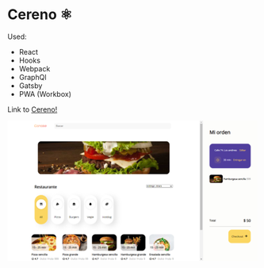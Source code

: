 # Cereno ⚛️

Used:

- React
- Hooks
- Webpack
- GraphQl
- Gatsby
- PWA (Workbox)

Link to [Cereno!](https://jesusbossa.dev/)

![Image of cereno](./src/images/preview.png)

